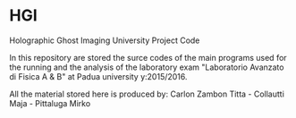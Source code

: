 # HGI
Holographic Ghost Imaging University Project Code

In this repository are stored the surce codes of the main programs used for the running and the analysis of the laboratory exam "Laboratorio Avanzato di Fisica A & B" at Padua university y:2015/2016.

All the material stored here is produced by:
Carlon Zambon Titta -
Collautti Maja -
Pittaluga Mirko
